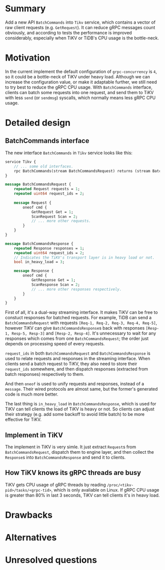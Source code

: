 # Summary

Add a new API `BatchCommands` into `Tikv` service, which contains a vector of raw client requests (e.g. `GetRequest`). It can reduce gRPC messages count obviously, and according to tests the performance is improved considerably, especially when TiKV or TiDB's CPU usage is the bottle-neck.

# Motivation

In the current implement the default configuration of `grpc-concurrency` is `4`, so it could be a bottle-neck of TiKV under heavy load. Although we can increase the configuration value, or make it adaptable further, we still need to try best to reduce the gRPC CPU usage. With `BatchCommands` interface, clients can batch some requests into one request, and send them to TiKV with less `send` (or `sendmsg`) syscalls, which normally means less gRPC CPU usage.

# Detailed design

## BatchCommands interface

The new interface `BatchCommands` in `Tikv` service looks like this:
```proto
service Tikv {
    // ... some old interfaces.
    rpc BatchCommands(stream BatchCommandsRequest) returns (stream BatchCommandsResponse) {}
}

message BatchCommandsRequest {
    repeated Request requests = 1;
    repeated uint64 request_ids = 2;
    
    message Request {
        oneof cmd {
            GetRequest Get = 1;
            ScanRequest Scan = 2;
            // ... more other requests.
        }
    }
}

message BatchCommandsResponse {
    repeated Response responses = 1;
    repeated uint64 request_ids = 2;
    // Indicates the TiKV's transport layer is in heavy load or not.
    bool in_heavy_load = 3;

    message Response {
        oneof cmd {
            GetResponse Get = 1;
            ScanResponse Scan = 2;
            // ... more other responses respectively.
        }
    }
}
```

First of all, it's a dual-way streaming interface. It makes TiKV can be free to constuct responses for batched requests. For example, TiDB can send a `BatchCommandsRequest` with requests `[Req-1, Req-2, Req-3, Req-4, Req-5]`, however TiKV can give `BatchCommandsResponse`s back with responses `[Resp-1, Resp-5, Resp-3]` and `[Resp-2, Resp-4]`. It's unnecessary to wait for any responses which comes from one `BatchCommandsRequest`; the order just depends on processing speed of every requests.

`request_ids` in both `BatchCommandsRequest` and `BatchCommandsResponse` is used to relate requests and responses in the streaming interface. When clients send a batch request to TiKV, they also need to store their `request_ids` somewhere, and then dispatch responses (extracted from batch responses) respectively to them.

And then `oneof` is used to unify requests and responses, instead of a `message`. Their wired protocols are almost same, but the former's generated code is much more better.

The last thing is `in_heavy_load` in `BatchCommandsResponse`, which is used for TiKV can tell clients the load of TiKV is heavy or not. So clients can adjust their strategy (e.g. add some backoff to avoid little batch) to be more effective for TiKV.

## Implement in TiKV

The implement in TiKV is very simle. It just extract `Request`s from `BatchCommandsRequest`, dispatch them to engine layer, and then collect the `Response`s into `BatchCommandsResponse` and send it to clients.

## How TiKV knows its gRPC threads are busy

TiKV gets CPU usage of gRPC threads by reading `/proc/<tikv-pid>/tasks/<grpc-tid>`, which is only avaliable on Linux. If gRPC CPU usage is greater than 80% in last 3 seconds, TiKV can tell clients it's in heavy load.

# Drawbacks

# Alternatives

# Unresolved questions
